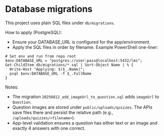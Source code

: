 # Database migrations

This project uses plain SQL files under `db/migrations`.

How to apply (PostgreSQL):

- Ensure your DATABASE_URL is configured for the app/environment.
- Apply the SQL files in order by filename. Example PowerShell one-liner:

```
# Set env and run from repo root
$env:DATABASE_URL = "postgres://user:pass@localhost:5432/lms"; 
Get-ChildItem db/migrations/*.sql | Sort-Object Name | % { 
  Write-Host "Applying: $($_.Name)"; 
  psql $env:DATABASE_URL -f $_.FullName 
}
```

Notes:
- The migration `20250812_add_imageUrl_to_question.sql` adds `imageUrl` to `Question`.
- Question images are stored under `public/uploads/quizzes`. The APIs save files there and persist the relative path (e.g., `/uploads/quizzes/<filename>`).
- App-level validation ensures a question has either text or an image and exactly 4 answers with one correct.
